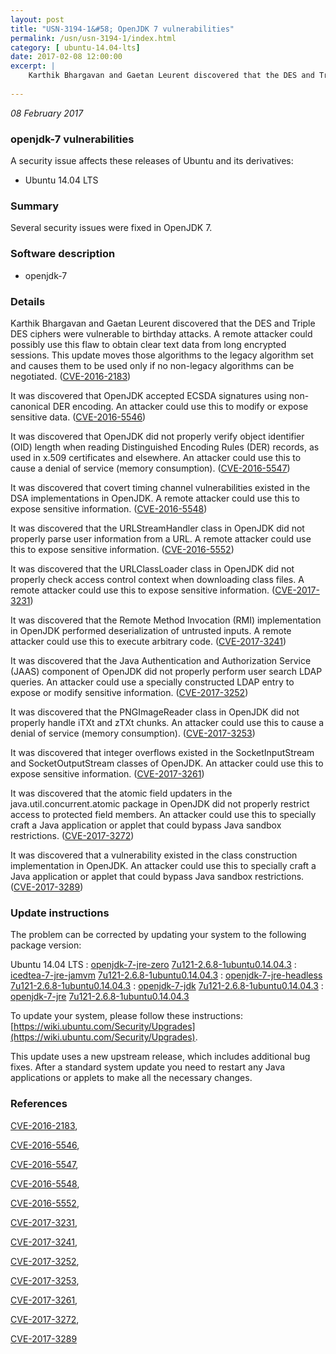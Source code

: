 ```yaml
---
layout: post
title: "USN-3194-1&#58; OpenJDK 7 vulnerabilities"
permalink: /usn/usn-3194-1/index.html
category: [ ubuntu-14.04-lts]
date: 2017-02-08 12:00:00
excerpt: |
    Karthik Bhargavan and Gaetan Leurent discovered that the DES and Triple DES ciphers were vulnerable to birthday attacks.  A remote attacker could possibly use this flaw to obtain clear text data from long encrypted sessions. This update moves those algorithms to the legacy algorithm set and causes them to be used only if no non-legacy algorithms can be negotiated. ([CVE-2016-2183](http://people.ubuntu.com/~ubuntu-security/cve/CVE-2016-2183))
    
--- 
```

 
 

*08 February 2017*

### openjdk-7 vulnerabilities

A security issue affects these releases of Ubuntu and its derivatives:

* Ubuntu 14.04 LTS

### Summary

Several security issues were fixed in OpenJDK 7. 

### Software description

* openjdk-7 

### Details

Karthik Bhargavan and Gaetan Leurent discovered that the DES and Triple DES ciphers were vulnerable to birthday attacks. A remote attacker could possibly use this flaw to obtain clear text data from long encrypted sessions. This update moves those algorithms to the legacy algorithm set and causes them to be used only if no non-legacy algorithms can be negotiated. ([CVE-2016-2183](http://people.ubuntu.com/~ubuntu-security/cve/CVE-2016-2183))

It was discovered that OpenJDK accepted ECSDA signatures using non-canonical DER encoding. An attacker could use this to modify or expose sensitive data. ([CVE-2016-5546](http://people.ubuntu.com/~ubuntu-security/cve/CVE-2016-5546))

It was discovered that OpenJDK did not properly verify object identifier (OID) length when reading Distinguished Encoding Rules (DER) records, as used in x.509 certificates and elsewhere. An attacker could use this to cause a denial of service (memory consumption). ([CVE-2016-5547](http://people.ubuntu.com/~ubuntu-security/cve/CVE-2016-5547))

It was discovered that covert timing channel vulnerabilities existed in the DSA implementations in OpenJDK. A remote attacker could use this to expose sensitive information. ([CVE-2016-5548](http://people.ubuntu.com/~ubuntu-security/cve/CVE-2016-5548))

It was discovered that the URLStreamHandler class in OpenJDK did not properly parse user information from a URL. A remote attacker could use this to expose sensitive information. ([CVE-2016-5552](http://people.ubuntu.com/~ubuntu-security/cve/CVE-2016-5552))

It was discovered that the URLClassLoader class in OpenJDK did not properly check access control context when downloading class files. A remote attacker could use this to expose sensitive information. ([CVE-2017-3231](http://people.ubuntu.com/~ubuntu-security/cve/CVE-2017-3231))

It was discovered that the Remote Method Invocation (RMI) implementation in OpenJDK performed deserialization of untrusted inputs. A remote attacker could use this to execute arbitrary code. ([CVE-2017-3241](http://people.ubuntu.com/~ubuntu-security/cve/CVE-2017-3241))

It was discovered that the Java Authentication and Authorization Service (JAAS) component of OpenJDK did not properly perform user search LDAP queries. An attacker could use a specially constructed LDAP entry to expose or modify sensitive information. ([CVE-2017-3252](http://people.ubuntu.com/~ubuntu-security/cve/CVE-2017-3252))

It was discovered that the PNGImageReader class in OpenJDK did not properly handle iTXt and zTXt chunks. An attacker could use this to cause a denial of service (memory consumption). ([CVE-2017-3253](http://people.ubuntu.com/~ubuntu-security/cve/CVE-2017-3253))

It was discovered that integer overflows existed in the SocketInputStream and SocketOutputStream classes of OpenJDK. An attacker could use this to expose sensitive information. ([CVE-2017-3261](http://people.ubuntu.com/~ubuntu-security/cve/CVE-2017-3261))

It was discovered that the atomic field updaters in the java.util.concurrent.atomic package in OpenJDK did not properly restrict access to protected field members. An attacker could use this to specially craft a Java application or applet that could bypass Java sandbox restrictions. ([CVE-2017-3272](http://people.ubuntu.com/~ubuntu-security/cve/CVE-2017-3272))

It was discovered that a vulnerability existed in the class construction implementation in OpenJDK. An attacker could use this to specially craft a Java application or applet that could bypass Java sandbox restrictions. ([CVE-2017-3289](http://people.ubuntu.com/~ubuntu-security/cve/CVE-2017-3289)) 

### Update instructions

The problem can be corrected by updating your system to the following package version:

Ubuntu 14.04 LTS
 : [openjdk-7-jre-zero](https://launchpad.net/ubuntu/+source/openjdk-7) <span> [7u121-2.6.8-1ubuntu0.14.04.3](https://launchpad.net/ubuntu/+source/openjdk-7/7u121-2.6.8-1ubuntu0.14.04.3) </span> 
 : [icedtea-7-jre-jamvm](https://launchpad.net/ubuntu/+source/openjdk-7) <span> [7u121-2.6.8-1ubuntu0.14.04.3](https://launchpad.net/ubuntu/+source/openjdk-7/7u121-2.6.8-1ubuntu0.14.04.3) </span> 
 : [openjdk-7-jre-headless](https://launchpad.net/ubuntu/+source/openjdk-7) <span> [7u121-2.6.8-1ubuntu0.14.04.3](https://launchpad.net/ubuntu/+source/openjdk-7/7u121-2.6.8-1ubuntu0.14.04.3) </span> 
 : [openjdk-7-jdk](https://launchpad.net/ubuntu/+source/openjdk-7) <span> [7u121-2.6.8-1ubuntu0.14.04.3](https://launchpad.net/ubuntu/+source/openjdk-7/7u121-2.6.8-1ubuntu0.14.04.3) </span> 
 : [openjdk-7-jre](https://launchpad.net/ubuntu/+source/openjdk-7) <span> [7u121-2.6.8-1ubuntu0.14.04.3](https://launchpad.net/ubuntu/+source/openjdk-7/7u121-2.6.8-1ubuntu0.14.04.3) </span> 

To update your system, please follow these instructions: [https://wiki.ubuntu.com/Security/Upgrades](https://wiki.ubuntu.com/Security/Upgrades).

This update uses a new upstream release, which includes additional bug fixes. After a standard system update you need to restart any Java applications or applets to make all the necessary changes. 

### References

 
 [CVE-2016-2183](http://people.ubuntu.com/~ubuntu-security/cve/CVE-2016-2183), 

 [CVE-2016-5546](http://people.ubuntu.com/~ubuntu-security/cve/CVE-2016-5546), 

 [CVE-2016-5547](http://people.ubuntu.com/~ubuntu-security/cve/CVE-2016-5547), 

 [CVE-2016-5548](http://people.ubuntu.com/~ubuntu-security/cve/CVE-2016-5548), 

 [CVE-2016-5552](http://people.ubuntu.com/~ubuntu-security/cve/CVE-2016-5552), 

 [CVE-2017-3231](http://people.ubuntu.com/~ubuntu-security/cve/CVE-2017-3231), 

 [CVE-2017-3241](http://people.ubuntu.com/~ubuntu-security/cve/CVE-2017-3241), 

 [CVE-2017-3252](http://people.ubuntu.com/~ubuntu-security/cve/CVE-2017-3252), 

 [CVE-2017-3253](http://people.ubuntu.com/~ubuntu-security/cve/CVE-2017-3253), 

 [CVE-2017-3261](http://people.ubuntu.com/~ubuntu-security/cve/CVE-2017-3261), 

 [CVE-2017-3272](http://people.ubuntu.com/~ubuntu-security/cve/CVE-2017-3272), 

 [CVE-2017-3289](http://people.ubuntu.com/~ubuntu-security/cve/CVE-2017-3289)
 


